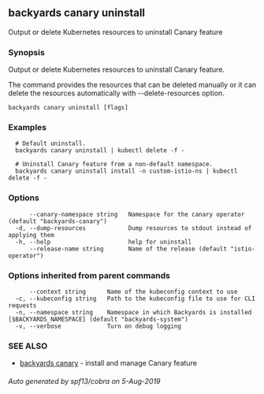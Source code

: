 ## backyards canary uninstall

Output or delete Kubernetes resources to uninstall Canary feature

### Synopsis

Output or delete Kubernetes resources to uninstall Canary feature.

The command provides the resources that can be deleted manually or
it can delete the resources automatically with --delete-resources option.

```
backyards canary uninstall [flags]
```

### Examples

```
  # Default uninstall.
  backyards canary uninstall | kubectl delete -f -

  # Uninstall Canary feature from a non-default namespace.
  backyards canary uninstall install -n custom-istio-ns | kubectl delete -f -
```

### Options

```
      --canary-namespace string   Namespace for the canary operator (default "backyards-canary")
  -d, --dump-resources            Dump resources to stdout instead of applying them
  -h, --help                      help for uninstall
      --release-name string       Name of the release (default "istio-operator")
```

### Options inherited from parent commands

```
      --context string      Name of the kubeconfig context to use
  -c, --kubeconfig string   Path to the kubeconfig file to use for CLI requests
  -n, --namespace string    Namespace in which Backyards is installed [$BACKYARDS_NAMESPACE] (default "backyards-system")
  -v, --verbose             Turn on debug logging
```

### SEE ALSO

* [backyards canary](backyards_canary.md)	 - install and manage Canary feature

###### Auto generated by spf13/cobra on 5-Aug-2019
